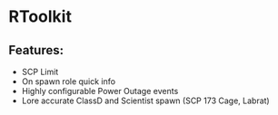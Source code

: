 # RToolkit

## Features:
- SCP Limit
- On spawn role quick info
- Highly configurable Power Outage events
- Lore accurate ClassD and Scientist spawn (SCP 173 Cage, Labrat)
